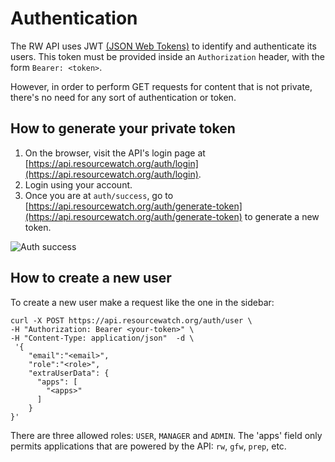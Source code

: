 # Authentication

The RW API uses JWT [(JSON Web Tokens)](https://tools.ietf.org/html/rfc7519) to identify and authenticate its users. This token must be provided inside an `Authorization` header, with the form `Bearer: <token>`.

However, in order to perform GET requests for content that is not private, there's no need for any sort of authentication or token.

## How to generate your private token

1. On the browser, visit the API's login page at [https://api.resourcewatch.org/auth/login](https://api.resourcewatch.org/auth/login).
2. Login using your account.
3. Once you are at `auth/success`, go to [https://api.resourcewatch.org/auth/generate-token](https://api.resourcewatch.org/auth/generate-token) to generate a new token.

![Auth success](images/authentication/auth-success.png)

## How to create a new user

To create a new user make a request like the one in the sidebar:

```shell
curl -X POST https://api.resourcewatch.org/auth/user \
-H "Authorization: Bearer <your-token>" \
-H "Content-Type: application/json"  -d \
 '{
    "email":"<email>",
    "role":"<role>",
    "extraUserData": {
      "apps": [
        "<apps>"
      ]
    }
}'
```

There are three allowed roles: `USER`, `MANAGER` and `ADMIN`. The 'apps' field only permits applications that are powered by the API: `rw`, `gfw`, `prep`, etc.
